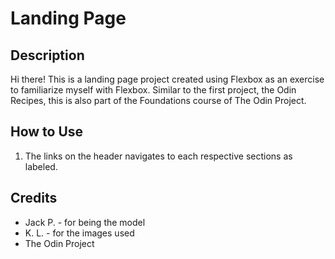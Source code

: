 # Landing Page

## Description

Hi there! This is a landing page project created using Flexbox as an exercise to familiarize myself with Flexbox. Similar to the first project, the Odin Recipes, this is also part of the Foundations course of The Odin Project.

## How to Use
1. The links on the header navigates to each respective sections as labeled.

## Credits
- Jack P. - for being the model
- K. L. - for the images used
- The Odin Project